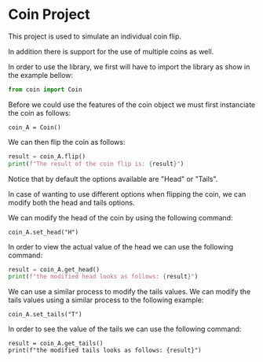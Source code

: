 # Coin Project

This project is used to simulate an individual coin flip. 

In addition there is support for the use of multiple coins as well.

In order to use the library, we first will have to import the library as show in the example bellow:

```python
from coin import Coin
```

Before we could use the features of the coin object we must first instanciate the coin as follows:

```
coin_A = Coin()
```

We can then flip the coin as follows:

```python
result = coin_A.flip()
print(f"The result of the coin flip is: {result}")
```

Notice that by default the options available are "Head" or "Tails".

In case of wanting to use different options when flipping the coin, we can modify both the head and tails options. 

We can modify the head of the coin by using the following command:

```
coin_A.set_head("H")
```

In order to view the actual value of the head we can use the following command:

```python
result = coin_A.get_head()
print(f"the modified head looks as follows: {result}")
```

We can use a similar process to modify the tails values. We can modify the tails values using a similar process to the following example:

```
coin_A.set_tails("T")
```

In order to see the value of the tails we can use the following command:

```
result = coin_A.get_tails()
print(f"the modified tails looks as follows: {result}")
```